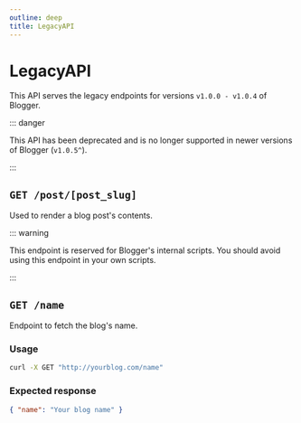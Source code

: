 ```yaml
---
outline: deep
title: LegacyAPI
---
```


# LegacyAPI <Badge type="warning" text="v1.0.0 - v1.0.4" />

This API serves the legacy endpoints for versions ``v1.0.0 - v1.0.4`` of Blogger.

::: danger

This API has been deprecated and is no longer supported in newer versions of Blogger (``v1.0.5^``).

:::

## ``GET /post/[post_slug]``

Used to render a blog post's contents.

::: warning

This endpoint is reserved for Blogger's internal scripts. You should avoid using this endpoint in your own scripts.

:::

## ``GET /name``

Endpoint to fetch the blog's name.

### Usage

```bash
curl -X GET "http://yourblog.com/name"
```

### Expected response

```json
{ "name": "Your blog name" }
```